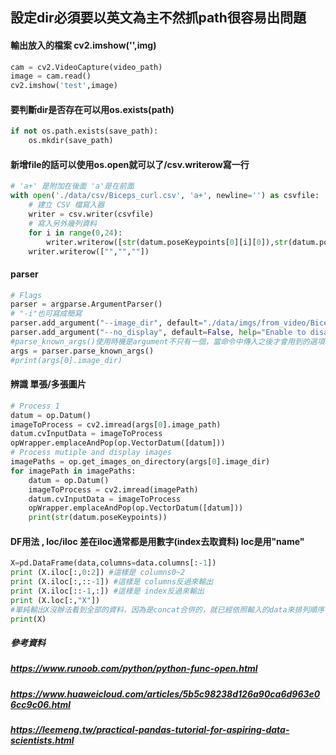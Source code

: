 ## 設定dir必須要以英文為主不然抓path很容易出問題
#### 輸出放入的檔案 cv2.imshow('',img)
```py
cam = cv2.VideoCapture(video_path)
image = cam.read()
cv2.imshow('test',image)
```
#### 要判斷dir是否存在可以用os.exists(path)
```py
if not os.path.exists(save_path):
    os.mkdir(save_path)
```
#### 新增file的話可以使用os.open就可以了/csv.writerow寫一行
```py
# 'a+' 是附加在後面 'a'是在前面
with open('./data/csv/Biceps_curl.csv', 'a+', newline='') as csvfile:
    # 建立 CSV 檔寫入器
    writer = csv.writer(csvfile)
    # 寫入另外幾列資料
    for i in range(0,24):
        writer.writerow([str(datum.poseKeypoints[0][i][0]),str(datum.poseKeypoints[0][i][1]),str(datum.poseKeypoints[0][i][2])])
    writer.writerow(["","",""])
```
#### parser
```py
# Flags
parser = argparse.ArgumentParser()
# "-i"也可寫成簡寫
parser.add_argument("--image_dir", default="./data/imgs/from_video/Biceps_curl/img_0-99/", help="Process a directory of images. Read all standard formats (jpg, png, bmp, etc.).")
parser.add_argument("--no_display", default=False, help="Enable to disable the visual display.")
#parse_known_args()使用時機是argument不只有一個，當命令中傳入之後才會用到的選項時不會報錯而是先存起來保留到之後使用 參考資料有
args = parser.parse_known_args()
#print(args[0].image_dir)
```
#### 辨識 單張/多張圖片 
```py
# Process 1
datum = op.Datum()
imageToProcess = cv2.imread(args[0].image_path)
datum.cvInputData = imageToProcess
opWrapper.emplaceAndPop(op.VectorDatum([datum]))
# Process mutiple and display images 
imagePaths = op.get_images_on_directory(args[0].image_dir)
for imagePath in imagePaths:
    datum = op.Datum()
    imageToProcess = cv2.imread(imagePath)
    datum.cvInputData = imageToProcess
    opWrapper.emplaceAndPop(op.VectorDatum([datum]))
    print(str(datum.poseKeypoints))
```
#### DF用法 , loc/iloc 差在iloc通常都是用數字(index去取資料) loc是用"name"
```py
X=pd.DataFrame(data,columns=data.columns[:-1])
print (X.iloc[:,0:2]) #這樣是 columns0~2
print (X.iloc[:,::-1]) #這樣是 columns反過來輸出
print (X.iloc[::-1,:]) #這樣是 index反過來輸出
print (X.loc[:,"X"])
#單純輸出X沒辦法看到全部的資料，因為是concat合併的，就已經依照輸入的data來排列順序了
print(X)
```
##### 參考資料
##### https://www.runoob.com/python/python-func-open.html
##### https://www.huaweicloud.com/articles/5b5c98238d126a90ca6d963e06cc9c06.html
##### https://leemeng.tw/practical-pandas-tutorial-for-aspiring-data-scientists.html
